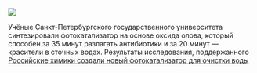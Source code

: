 <!--2025-01-15 12:54:13-->
<div class="yb">
  <div class="rss smaller1 habr"><img src="https://habrastorage.org/getpro/habr/upload_files/824/f21/9ef/824f219ef47c7f0d316b01247db966bb.jpg" /><p>Учёные Санкт-Петербургского государственного университета синтезировали фотокатализатор на основе оксида олова, который способен за 35 минут разлагать антибиотики и за 20 минут — красители в сточных водах. Результаты исследования, поддержанного <a... <br><a class="light" href="https://habr.com/ru/news/873866/?utm_source=habrahabr&utm_medium=rss&utm_campaign=873866">Российские химики создали новый фотокатализатор для очистки воды</a></div>
</div>

